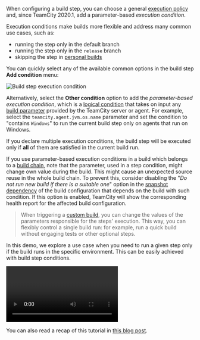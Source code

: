 [//]: # (title: Build Step Execution Conditions)
[//]: # (auxiliary-id: Build Step Execution Conditions;Build Step Conditions)

When configuring a build step, you can choose a general [execution policy](configuring-build-steps.md#Execution+policy) and, since TeamCity 2020.1, add a parameter-based _execution condition_.

Execution conditions make builds more flexible and address many common use cases, such as:
* running the step only in the default branch
* running the step only in the `release` branch
* skipping the step in [personal builds](personal-build.md)

You can quickly select any of the available common options in the build step __Add condition__ menu:

<img src="execution-conditions.png" alt="Build step execution condition"/>

Alternatively, select the __Other condition__ option to add the _parameter-based execution condition_, which is a [logical condition](requirement-conditions.md) that takes on input any [build parameter](configuring-build-parameters.md) provided by the TeamCity server or agent. For example, select the `teamcity.agent.jvm.os.name` parameter and set the condition to "contains `Windows`" to run the current build step only on agents that run on Windows.

If you declare multiple execution conditions, the build step will be executed only if __all__ of them are satisfied in the current build run.

If you use parameter-based execution conditions in a build which belongs to a [build chain](build-chain.md), note that the parameter, used in a step condition, might change own value during the build. This might cause an unexpected source reuse in the whole build chain. To prevent this, consider disabling the "_Do not run new build if there is a suitable one_" option in the [snapshot dependency](snapshot-dependencies.md) of the build configuration that depends on the build with such condition. If this option is enabled, TeamCity will show the corresponding health report for the affected build configuration.

>When triggering a [custom build](running-custom-build.md), you can change the values of the parameters responsible for the steps' execution. This way, you can flexibly control a single build run: for example, run a quick build without engaging tests or other optional steps.

In this demo, we explore a use case when you need to run a given step only if the build runs in the specific environment. This can be easily achieved with build step conditions.

<video href="2muXXD2-0jg"
title="New in TeamCity 2020.2: Bitbucket Cloud Pull Request Support"/>

You can also read a recap of this tutorial in [this blog post](https://blog.jetbrains.com/teamcity/2020/07/new-in-2020-1-conditional-build-steps/).